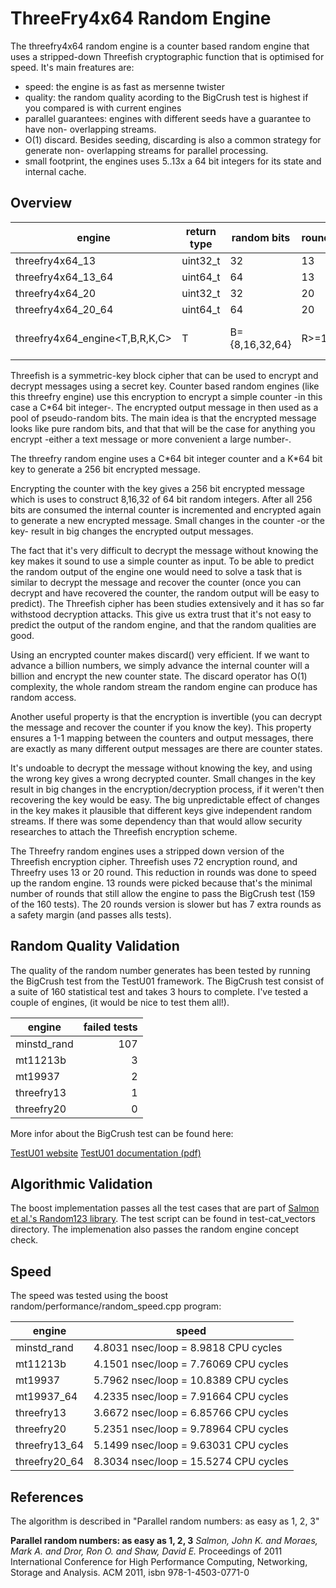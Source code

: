 # ThreeFry4x64 Random Engine #

The threefry4x64 random engine is a counter based random engine that uses a stripped-down 
Threefish cryptographic function that is optimised for speed. It's main freatures are:

* speed: the engine is as fast as mersenne twister
* quality: the random quality acording to the BigCrush test is highest if you compared is with current engines
*  parallel guarantees: engines with different seeds have a guarantee to have non- overlapping streams. 
* O(1) discard. Besides seeding, discarding is also a common strategy for generate non-
overlapping streams for parallel processing.
* small footprint, the engines uses 5..13x a 64 bit integers for its state and internal cache. 

## Overview ##

|engine  | return type|random bits | rounds | key (bytes) | counter (bytes) | memory (bytes) | Cycle length | Seeds |
|-----|---|--------|---|----------|-----------------|----------------|--------------|---:|
|threefry4x64_13      |uint32_t|32|  13| 8| 8|48 | 2^67 | 2^64 
|threefry4x64_13_64   |uint64_t|64|  13| 8| 8|48 | 2^66 | 2^64 
|threefry4x64_20      |uint32_t|32|  20| 8| 8|48 | 2^67 | 2^64 
|threefry4x64_20_64   |uint64_t|64|  20| 8| 8|48 | 2^66 | 2^64 
|threefry4x64_engine<T,B,R,K,C> |T|B={8,16,32,64}|R>=1 |8\*K, K={0..4} |C\*8, C={1..4}| 32+(K+C)\*8 | 2^{64* C+2} | 2^{K* 64} 


Threefish is a symmetric-key block cipher that can be used to encrypt and  decrypt messages 
using a secret key. Counter based random engines (like this threefry engine) use this 
encryption to encrypt a simple counter -in this case a C\*64 bit integer-. The encrypted 
output message in then used as a pool of pseudo-random bits. The main idea is that the 
encrypted message looks like pure random bits, and that that will be the case for anything 
you encrypt -either a text message or more convenient a large number-.

The threefry random engine uses a C\*64 bit integer counter and a K\*64 bit key to generate a 256 bit encrypted message.

Encrypting the counter with the key gives a 256 bit encrypted message which is uses to 
construct 8,16,32 of 64 bit random integers. After all 256 bits are consumed the internal 
counter is incremented and  encrypted again to generate a new encrypted message.  Small 
changes in the counter -or the key- result in big changes the encrypted output messages.

The fact that it's very difficult to decrypt the message without knowing the key makes it 
sound to use a simple counter as input. To be able to predict the random output of the 
engine one would need to solve a task that is similar to decrypt the message and recover 
the counter (once you can decrypt and have recovered the counter, the random output will 
be easy to predict). The Threefish cipher has been studies extensively and it has so far 
withstood decryption attacks. This give us extra trust that it's not easy to predict the 
output of the random engine, and that the random qualities are good.

Using an encrypted counter makes discard() very efficient. If we want to advance a billion 
numbers, we simply advance the internal counter will a billion and encrypt the new counter 
state. The discard operator has O(1) complexity, the whole random stream the random engine 
can produce has random access. 

Another useful property is that the encryption is invertible (you can decrypt the message 
and recover the counter if you know the key). This property ensures a 1-1 mapping between 
the counters and output messages, there are exactly as many different output messages are 
there are counter states.

It's undoable to decrypt the message without knowing the key, and using the wrong key 
gives a wrong decrypted counter. Small changes in the key result in big changes in the 
encryption/decryption process, if it weren't then recovering the key would be easy. The 
big unpredictable effect of changes in the key makes it plausible that different keys give 
independent random streams. If there was some dependency than that would allow security 
researches to attach the Threefish encryption scheme. 

The Threefry random engines uses a stripped down version of the Threefish encryption cipher. 
Threefish uses 72 encryption round, and Threefry uses 13 or 20 round. This reduction in 
rounds was done to speed up the random engine. 13 rounds were picked because that's the 
minimal number of rounds that still allow the engine to pass the  BigCrush test (159 of 
the 160 tests). The 20 rounds version is slower but has 7 extra rounds as a safety margin 
(and passes alls tests). 

## Random Quality Validation ##

The quality of the random number generates has been tested by running the  BigCrush test 
from the TestU01 framework. The BigCrush test consist of a suite of 160 statistical test 
and takes 3 hours to complete. I've tested a couple of engines, (it would be nice to test 
them all!).

|engine         | failed tests |
|---------------|-------------:|
|minstd_rand    |           107|
|mt11213b       |             3|
|mt19937        |             2|
|threefry13     |             1|
|threefry20     |             0|

More infor about the BigCrush test can be found here:

[TestU01 website](http://www.iro.umontreal.ca/~simardr/testu01/tu01.html)
[TestU01 documentation (pdf)](http://www.iro.umontreal.ca/~lecuyer/myftp/papers/testu01.pdf)

## Algorithmic Validation ##

The boost implementation passes all the test cases that are part of 
[Salmon et al.'s Random123 library](https://github.com/girving/random123/blob/master/examples/kat_vectors). 
The test script can be found in test-cat_vectors directory.
The implemenation also passes the random engine concept check.


## Speed ##

The speed was tested using the boost random/performance/random_speed.cpp program:

|engine        | speed                                |
|--------------|--------------------------------------|
|minstd_rand   | 4.8031 nsec/loop = 8.9818 CPU cycles
|mt11213b      | 4.1501 nsec/loop = 7.76069 CPU cycles
|mt19937       | 5.7962 nsec/loop = 10.8389 CPU cycles
|mt19937_64    | 4.2335 nsec/loop = 7.91664 CPU cycles
|threefry13    | 3.6672 nsec/loop = 6.85766 CPU cycles
|threefry20    | 5.2351 nsec/loop = 9.78964 CPU cycles
|threefry13_64 | 5.1499 nsec/loop = 9.63031 CPU cycles
|threefry20_64 | 8.3034 nsec/loop = 15.5274 CPU cycles
## References ##

The algorithm is described in "Parallel random numbers: as easy as 1, 2, 3"

**Parallel random numbers: as easy as 1, 2, 3** *Salmon, John K. and Moraes, Mark A. and 
Dror, Ron O. and Shaw, David E.* Proceedings of 2011 International Conference for High 
Performance Computing, Networking, Storage and Analysis. ACM 2011, isbn 978-1-4503-0771-0

